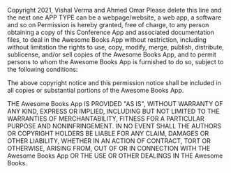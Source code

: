 Copyright 2021, Vishal Verma and Ahmed Omar
Please delete this line and the next one
APP TYPE can be a webpage/website, a web app, a software and so on
Permission is hereby granted, free of charge, to any person obtaining a copy of this Conference App and associated documentation files, to deal in the Awesome Books App without restriction, including without limitation the rights to use, copy, modify, merge, publish, distribute, sublicense, and/or sell copies of the Awesome Books App, and to permit persons to whom the Awesome Books App is furnished to do so, subject to the following conditions:

The above copyright notice and this permission notice shall be included in all copies or substantial portions of the Awesome Books App.

THE Awesome Books App IS PROVIDED "AS IS", WITHOUT WARRANTY OF ANY KIND, EXPRESS OR IMPLIED, INCLUDING BUT NOT LIMITED TO THE WARRANTIES OF MERCHANTABILITY, FITNESS FOR A PARTICULAR PURPOSE AND NONINFRINGEMENT. IN NO EVENT SHALL THE AUTHORS OR COPYRIGHT HOLDERS BE LIABLE FOR ANY CLAIM, DAMAGES OR OTHER LIABILITY, WHETHER IN AN ACTION OF CONTRACT, TORT OR OTHERWISE, ARISING FROM, OUT OF OR IN CONNECTION WITH THE Awesome Books App OR THE USE OR OTHER DEALINGS IN THE Awesome Books.
